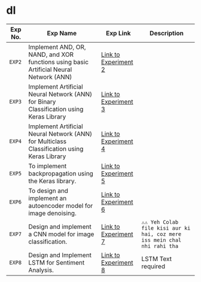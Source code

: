 # dl

| Exp No. | Exp Name | Exp Link | Description |
|---------|----------|----------|-------------|
| `EXP2`  | Implement AND, OR, NAND, and XOR functions using basic Artificial Neural Network (ANN) | [Link to Experiment 2](https://colab.research.google.com/drive/1DiqLg-D_xKduWRqg0UdoROlLVv1phDLK?usp=sharing) | |
| `EXP3`  | Implement Artificial Neural Network (ANN) for Binary Classification using Keras Library | [Link to Experiment 3](https://colab.research.google.com/drive/1FadvWDZ7V3_DuTN8WkbKm79Ssq-mzsLP?usp=sharing) |  |
| `EXP4`  |  Implement Artificial Neural Network (ANN) for Multiclass Classification using Keras Library | [Link to Experiment 4](https://colab.research.google.com/drive/19jZAZD0Yq2H2EyOaC4wi_qBQe_PqjoGz?usp=sharing) |  |
| `EXP5`  | To implement backpropagation using the Keras library. | [Link to Experiment 5](https://colab.research.google.com/drive/1VKP9PTXZAWojoVqsXG94aULVQtBZkEPb?usp=sharing) |  |
| `EXP6`  | To design and implement an autoencoder model for image denoising. | [Link to Experiment 6](https://colab.research.google.com/drive/1aVVKMZ29Vmt3sJ7LuPycwITzSXHxckIU?usp=sharing) |  |
| `EXP7`  | Design and implement a CNN model for image classification. | [Link to Experiment 7](https://colab.research.google.com/drive/1BrXbG8g6bKMyA3-miWXibSMIou8nPl60?usp=sharing) | ```⚠️⚠️ Yeh Colab file kisi aur ki hai, coz mere iss mein chal nhi rahi tha```  |
| `EXP8`  | Design and Implement LSTM for Sentiment Analysis. | [Link to Experiment 8](https://colab.research.google.com/drive/18BKUaLfSoaF0eVYchEDm7WheMZPyHbQd?usp=sharing) | LSTM Text required |
